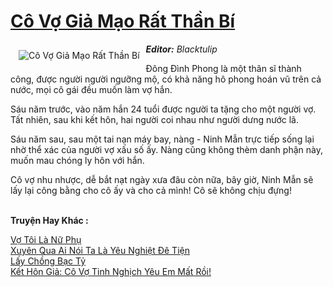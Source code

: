 <a href="https://utruyen.com/co-vo-gia-mao-rat-than-bi/10880/" title="Cô Vợ Giả Mạo Rất Thần Bí"><h1>Cô Vợ Giả Mạo Rất Thần Bí</h1></a><div style="display:table"><img align="right" style="float: left; padding: 10px;" src="https://utruyen.com/images/story/200x260/co-vo-gia-mao-rat-than-bi.jpg" alt="Cô Vợ Giả Mạo Rất Thần Bí"><b><i>Editor:</i></b><i> Blacktulip<p></p></i><p></p>Đông Đình Phong là một thân sĩ thành công, được người người ngưỡng mộ, có khả năng hô phong hoán vũ trên cả nước, mọi cô gái đều muốn làm vợ hắn.<p></p>Sáu năm trước, vào năm hắn 24 tuổi được người ta tặng cho một người vợ. Tất nhiên, sau khi kết hôn, hai người coi nhau như người dưng nước lã.<p></p>Sáu năm sau, sau một tai nạn máy bay, nàng - Ninh Mẫn trực tiếp sống lại nhờ thể xác của người vợ xấu số ấy. Nàng cũng không thèm danh phận này, muốn mau chóng ly hôn với hắn.<p></p>Cô vợ nhu nhược, dễ bắt nạt ngày xưa đâu còn nữa, bây giờ, Ninh Mẫn sẽ lấy lại công bằng cho cô ấy và cho cả mình! Cô sẽ không chịu đựng!</div><p><br><b>Truyện Hay Khác :</b></p><a href="https://utruyen.com/vo-toi-la-nu-phu/13190/" alt="Vợ Tôi Là Nữ Phụ">Vợ Tôi Là Nữ Phụ</a><br/><a href="https://dammyh.wordpress.com/2019/11/07/xuyen-qua-ai-noi-ta-la-yeu-nghiet-de-tien/" alt="Xuyên Qua Ai Nói Ta Là Yêu Nghiệt Đê Tiện">Xuyên Qua Ai Nói Ta Là Yêu Nghiệt Đê Tiện</a><br/><a href="https://www.flickr.com/photos/183745219@N08/49049150198/" alt="Lấy Chồng Bạc Tỷ">Lấy Chồng Bạc Tỷ</a><br/><a href="https://github.com/quanluxury/ngontinhhot/tree/master/truyenhay/19534/" alt="Kết Hôn Giả: Cô Vợ Tinh Nghịch Yêu Em Mất Rồi!">Kết Hôn Giả: Cô Vợ Tinh Nghịch Yêu Em Mất Rồi!</a><br/>